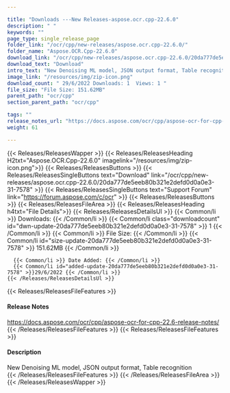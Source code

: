 ```yaml
---

title: "Downloads ---New Releases-aspose.ocr.cpp-22.6.0"
description: " "
keywords: ""
page_type: single_release_page
folder_link: "/ocr/cpp/new-releases/aspose.ocr.cpp-22.6.0/"
folder_name: "Aspose.OCR.Cpp-22.6.0"
download_link: "/ocr/cpp/new-releases/aspose.ocr.cpp-22.6.0/20da777de5eeb80b321e2defd0d0a0e3-31-7578"
download_text: "Download"
intro_text: "New Denoising ML model, JSON output format, Table recognition"
image_link: "/resources/img/zip-icon.png"
download_count: " 29/6/2022 Downloads: 1  Views: 1 "
file_size: "File Size: 151.62MB"
parent_path: "ocr/cpp"
section_parent_path: "ocr/cpp"

tags: ""
release_notes_url: "https://docs.aspose.com/ocr/cpp/aspose-ocr-for-cpp-22.6-release-notes/"
weight: 61

---
```


{{< Releases/ReleasesWapper >}}
  {{< Releases/ReleasesHeading H2txt="Aspose.OCR.Cpp-22.6.0" imagelink="/resources/img/zip-icon.png">}}
  {{< Releases/ReleasesButtons >}}
    {{< Releases/ReleasesSingleButtons text="Download" link="/ocr/cpp/new-releases/aspose.ocr.cpp-22.6.0/20da777de5eeb80b321e2defd0d0a0e3-31-7578" >}}
    {{< Releases/ReleasesSingleButtons text="Support Forum" link="https://forum.aspose.com/c/ocr" >}}
  {{< Releases/ReleasesButtons >}}
  {{< Releases/ReleasesFileArea >}}
    {{< Releases/ReleasesHeading h4txt="File Details">}}
    {{< Releases/ReleasesDetailsUl >}}
      {{< Common/li >}} Downloads: {{< /Common/li >}}
      {{< Common/li class="downloadcount" id="dwn-update-20da777de5eeb80b321e2defd0d0a0e3-31-7578" >}} 1 {{< /Common/li >}}
      {{< Common/li >}} File Size: {{< /Common/li >}}
      {{< Common/li id="size-update-20da777de5eeb80b321e2defd0d0a0e3-31-7578" >}} 151.62MB {{< /Common/li >}}

      {{< Common/li >}} Date Added: {{< /Common/li >}}
      {{< Common/li id="added-update-20da777de5eeb80b321e2defd0d0a0e3-31-7578" >}}29/6/2022 {{< /Common/li >}}
    {{< /Releases/ReleasesDetailsUl >}}

  {{< Releases/ReleasesFileFeatures >}}
      <h4>Release Notes</h4><div><a href='https://docs.aspose.com/ocr/cpp/aspose-ocr-for-cpp-22.6-release-notes/'>https://docs.aspose.com/ocr/cpp/aspose-ocr-for-cpp-22.6-release-notes/</a></div>
  {{< /Releases/ReleasesFileFeatures >}}
  {{< Releases/ReleasesFileFeatures >}}
      <h4>Description</h4><div class="HTMLDescription">New Denoising ML model, JSON output format, Table recognition</div>
  {{< /Releases/ReleasesFileFeatures >}}
 {{< /Releases/ReleasesFileArea >}}
{{< /Releases/ReleasesWapper >}}



